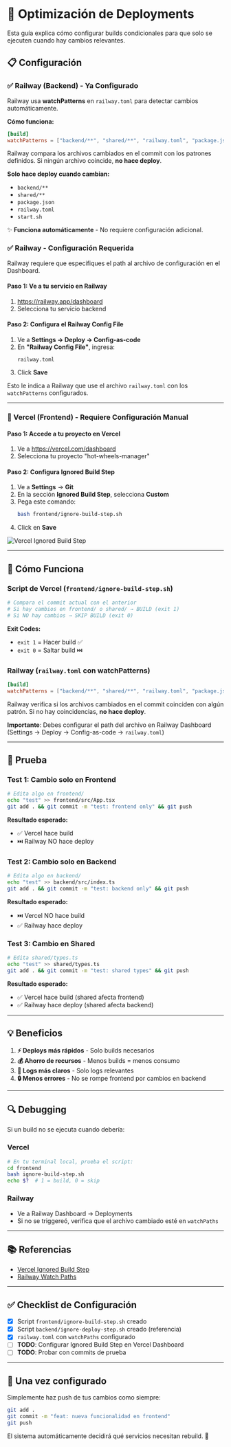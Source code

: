 # 🚀 Optimización de Deployments

Esta guía explica cómo configurar builds condicionales para que solo se ejecuten cuando hay cambios relevantes.

## 📋 Configuración

### ✅ Railway (Backend) - Ya Configurado

Railway usa **watchPatterns** en `railway.toml` para detectar cambios automáticamente.

**Cómo funciona:**
```toml
[build]
watchPatterns = ["backend/**", "shared/**", "railway.toml", "package.json", "start.sh"]
```

Railway compara los archivos cambiados en el commit con los patrones definidos. Si ningún archivo coincide, **no hace deploy**.

**Solo hace deploy cuando cambian:**
- `backend/**`
- `shared/**`
- `package.json`
- `railway.toml`
- `start.sh`

✨ **Funciona automáticamente** - No requiere configuración adicional.

### ✅ Railway - Configuración Requerida

Railway requiere que especifiques el path al archivo de configuración en el Dashboard.

#### Paso 1: Ve a tu servicio en Railway
1. https://railway.app/dashboard
2. Selecciona tu servicio backend

#### Paso 2: Configura el Railway Config File
1. Ve a **Settings → Deploy → Config-as-code**
2. En **"Railway Config File"**, ingresa:
   ```
   railway.toml
   ```
3. Click **Save**

Esto le indica a Railway que use el archivo `railway.toml` con los `watchPatterns` configurados.

---

### 🔧 Vercel (Frontend) - Requiere Configuración Manual

#### Paso 1: Accede a tu proyecto en Vercel
1. Ve a https://vercel.com/dashboard
2. Selecciona tu proyecto "hot-wheels-manager"

#### Paso 2: Configura Ignored Build Step
1. Ve a **Settings** → **Git**
2. En la sección **Ignored Build Step**, selecciona **Custom**
3. Pega este comando:
   ```bash
   bash frontend/ignore-build-step.sh
   ```
4. Click en **Save**

![Vercel Ignored Build Step](https://vercel.com/_next/image?url=%2Fdocs-proxy%2Fstatic%2Fdocs%2Fconcepts%2Fgit%2Fignored-build-step.png&w=3840&q=75)

---

## 🎯 Cómo Funciona

### Script de Vercel (`frontend/ignore-build-step.sh`)

```bash
# Compara el commit actual con el anterior
# Si hay cambios en frontend/ o shared/ → BUILD (exit 1)
# Si NO hay cambios → SKIP BUILD (exit 0)
```

**Exit Codes:**
- `exit 1` = Hacer build ✅
- `exit 0` = Saltar build ⏭️

### Railway (`railway.toml` con watchPatterns)

```toml
[build]
watchPatterns = ["backend/**", "shared/**", "railway.toml", "package.json", "start.sh"]
```

Railway verifica si los archivos cambiados en el commit coinciden con algún patrón. Si no hay coincidencias, **no hace deploy**.

**Importante**: Debes configurar el path del archivo en Railway Dashboard (Settings → Deploy → Config-as-code → `railway.toml`)

---

## 🧪 Prueba

### Test 1: Cambio solo en Frontend
```bash
# Edita algo en frontend/
echo "test" >> frontend/src/App.tsx
git add . && git commit -m "test: frontend only" && git push
```

**Resultado esperado:**
- ✅ Vercel hace build
- ⏭️ Railway NO hace deploy

### Test 2: Cambio solo en Backend
```bash
# Edita algo en backend/
echo "test" >> backend/src/index.ts
git add . && git commit -m "test: backend only" && git push
```

**Resultado esperado:**
- ⏭️ Vercel NO hace build
- ✅ Railway hace deploy

### Test 3: Cambio en Shared
```bash
# Edita shared/types.ts
echo "test" >> shared/types.ts
git add . && git commit -m "test: shared types" && git push
```

**Resultado esperado:**
- ✅ Vercel hace build (shared afecta frontend)
- ✅ Railway hace deploy (shared afecta backend)

---

## 💡 Beneficios

1. **⚡ Deploys más rápidos** - Solo builds necesarios
2. **💰 Ahorro de recursos** - Menos builds = menos consumo
3. **🎯 Logs más claros** - Solo logs relevantes
4. **🔒 Menos errores** - No se rompe frontend por cambios en backend

---

## 🔍 Debugging

Si un build no se ejecuta cuando debería:

### Vercel
```bash
# En tu terminal local, prueba el script:
cd frontend
bash ignore-build-step.sh
echo $?  # 1 = build, 0 = skip
```

### Railway
- Ve a Railway Dashboard → Deployments
- Si no se triggereó, verifica que el archivo cambiado esté en `watchPaths`

---

## 📚 Referencias

- [Vercel Ignored Build Step](https://vercel.com/docs/projects/overview#ignored-build-step)
- [Railway Watch Paths](https://docs.railway.app/deploy/deployments#watch-paths)

---

## ✅ Checklist de Configuración

- [x] Script `frontend/ignore-build-step.sh` creado
- [x] Script `backend/ignore-deploy-step.sh` creado (referencia)
- [x] `railway.toml` con `watchPaths` configurado
- [ ] **TODO**: Configurar Ignored Build Step en Vercel Dashboard
- [ ] **TODO**: Probar con commits de prueba

---

## 🎉 Una vez configurado

Simplemente haz push de tus cambios como siempre:

```bash
git add .
git commit -m "feat: nueva funcionalidad en frontend"
git push
```

El sistema automáticamente decidirá qué servicios necesitan rebuild. 🚀
